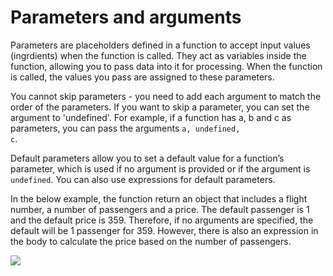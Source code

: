 # Parameters and arguments

Parameters are placeholders defined in a function to accept input values (ingrdients) when the function is called. They act as variables inside the function, allowing you to pass data into it for processing. When the function is called, the values you pass are assigned to these parameters.

You cannot skip parameters - you need to add each argument to match the order of the parameters. If you want to skip a parameter, you can set the argument to 'undefined'. For example, if a function has a, b and c as parameters, you can pass the arguments <code>a, undefined, c</code>.

Default parameters allow you to set a default value for a function’s parameter, which is used if no argument is provided or if the argument is <code>undefined</code>. You can also use expressions for default parameters.

In the below example, the function return an object that includes a flight number, a number of passengers and a price. The default passenger is 1 and the default price is 359. Therefore, if no arguments are specified, the default will be 1 passenger for 359. However, there is also an expression in the body to calculate the price based on the number of passengers.

![](/assets/params.png)
